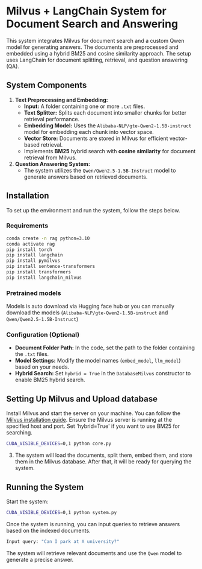 
# Milvus + LangChain System for Document Search and Answering

This system integrates Milvus for document search and a custom Qwen model for generating answers. The documents are preprocessed and embedded using a hybrid BM25 and cosine similarity approach. The setup uses LangChain for document splitting, retrieval, and question answering (QA).

## System Components

1. **Text Preprocessing and Embedding:**
   - **Input:** A folder containing one or more `.txt` files.
   - **Text Splitter:** Splits each document into smaller chunks for better retrieval performance.
   - **Embedding Model:** Uses the `Alibaba-NLP/gte-Qwen2-1.5B-instruct` model for embedding each chunk into vector space.
   - **Vector Store:** Documents are stored in Milvus for efficient vector-based retrieval.
   - Implements **BM25** hybrid search with **cosine similarity** for document retrieval from Milvus.
2. **Question Answering System:**
   - The system utilizes the `Qwen/Qwen2.5-1.5B-Instruct` model to generate answers based on retrieved documents.

## Installation

To set up the environment and run the system, follow the steps below.

### Requirements

```bash
conda create -n rag python=3.10
conda activate rag
pip install torch
pip install langchain
pip install pymilvus
pip install sentence-transformers
pip install transformers
pip install langchain_milvus
```
### Pretrained models
Models is auto download via Hugging face hub or you can manually download the models (`Alibaba-NLP/gte-Qwen2-1.5B-instruct` and `Qwen/Qwen2.5-1.5B-Instruct`)

### Configuration (Optional)
- **Document Folder Path:** In the code, set the path to the folder containing the `.txt` files.
- **Model Settings:** Modify the model names (`embed_model`, `llm_model`) based on your needs.
- **Hybrid Search:** Set `hybrid = True` in the `DatabaseMilvus` constructor to enable BM25 hybrid search.

## Setting Up Milvus and Upload database

Install Milvus and start the server on your machine. You can follow the [Milvus installation guide](https://milvus.io/docs/install_standalone-docker.md).
Ensure the Milvus server is running at the specified host and port.
Set 'hybrid=True' if you want to use BM25 for searching.
```bash
CUDA_VISIBLE_DEVICES=0,1 python core.py
```
3. The system will load the documents, split them, embed them, and store them in the Milvus database. After that, it will be ready for querying the system.

## Running the System
Start the system:

```bash
CUDA_VISIBLE_DEVICES=0,1 python system.py
```

Once the system is running, you can input queries to retrieve answers based on the indexed documents.

```bash
Input query: "Can I park at X university?"
```

The system will retrieve relevant documents and use the `Qwen` model to generate a precise answer.


